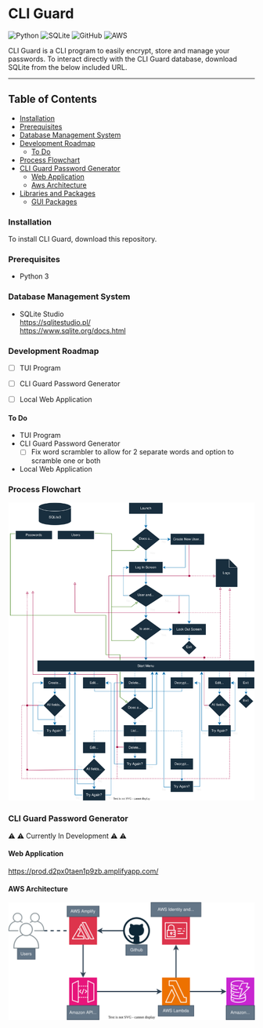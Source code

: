 #	CLI Guard
![Python](https://img.shields.io/badge/python-3670A0?style=for-the-badge&logo=python&logoColor=ffdd54) ![SQLite](https://img.shields.io/badge/sqlite-%2307405e.svg?style=for-the-badge&logo=sqlite&logoColor=white) ![GitHub](https://img.shields.io/badge/github-%23121011.svg?style=for-the-badge&logo=github&logoColor=white) ![AWS](https://img.shields.io/badge/AWS-%23FF9900.svg?style=for-the-badge&logo=amazon-aws&logoColor=white)

CLI Guard is a CLI program to easily encrypt, store and manage your passwords. To interact directly with the CLI Guard database, download SQLite from the below included URL.

---

## Table of Contents
- [Installation](#installation)
- [Prerequisites](#prerequisites)
- [Database Management System](#database-management-system)
- [Development Roadmap](#development-roadmap)
	- [To Do](#to-do)
- [Process Flowchart](#process-flowchart)
- [CLI Guard Password Generator](#cli-guard-password-generator)
	- [Web Application](#web-application)
	- [Aws Architecture](#aws-architecture)
- [Libraries and Packages](#libraries-and-packages-used)
	- [GUI Packages](#gui-libraries-and-packages)


### Installation
To install CLI Guard, download this repository.  


### Prerequisites
- Python 3


### Database Management System
-	SQLite Studio \
	https://sqlitestudio.pl/ \
	https://www.sqlite.org/docs.html


### Development Roadmap
- [ ] TUI Program
- [ ] CLI Guard Password Generator
- [ ] Local Web Application


#### To Do
- TUI Program
- CLI Guard Password Generator
	- [ ] Fix word scrambler to allow for 2 separate words and option to scramble one or both 
- Local Web Application

### Process Flowchart
![Flowchart](/CG/flowchart.svg)


### CLI Guard Password Generator
:warning: :warning: Currently In Development :warning: :warning:

#### Web Application
https://prod.d2px0taen1p9zb.amplifyapp.com/

#### AWS Architecture
![AWS-CGPG](CG/CGPG/AWS_CGPG.svg)
